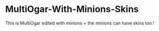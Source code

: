 # MultiOgar-With-Minions-Skins
This is MultiOgar edited with minions + the minions can have skins too !
